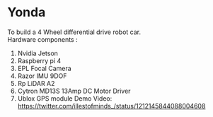 # Yonda
To build a 4 Wheel differential drive robot car.  
Hardware components :  
1. Nvidia Jetson
2. Raspberry pi 4
3. EPL Focal Camera 
4. Razor IMU 9DOF
5. Rp LiDAR A2
6. Cytron MD13S 13Amp DC Motor Driver
7. Ublox GPS module
Demo Video: https://twitter.com/illestofminds_/status/1212145844088004608
